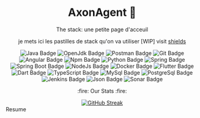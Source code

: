 <div id="header" align="center">
  <h1> AxonAgent 🤖</h1>
</div>

<div id="body" align="center"> 
  <p> The stack: une petite page d'acceuil </p>
    <p> je mets ici les pastilles de stack qu'on va utiliser [WIP]
    visit <a href="https://img.shields.io">shields</a>
    </p>
  <p>
    <img src="https://img.shields.io/badge/Java-orange?logo=openjdk&logoColor=white" alt="Java Badge"/>
    <img src="https://img.shields.io/badge/OpenJdk-orange?logo=openjdk&logoColor=white" alt="OpenJdk Badge"/>
    <img src="https://img.shields.io/badge/Postman-orange?logo=postman&logoColor=white" alt="Postman Badge"/>
    <img src="https://img.shields.io/badge/Git-orange?logo=git&logoColor=white" alt="Git Badge"/>  
    <img src="https://img.shields.io/badge/Angular-red?logo=angular&logoColor=white" alt="Angular Badge"/>
    <img src="https://img.shields.io/badge/npm-red?logo=npm&logoColor=white" alt="Npm Badge"/>
    <img src="https://img.shields.io/badge/Python-yellow?logo=python&logoColor=white" alt="Python Badge"/>
    <img src="https://img.shields.io/badge/Spring-green?logo=spring&logoColor=white" alt="Spring Badge"/>
    <img src="https://img.shields.io/badge/SpringBoot-green?logo=springboot&logoColor=white" alt="Spring Boot Badge"/>
    <img src="https://img.shields.io/badge/NodeJs-green?logo=node&logoColor=white" alt="NodeJs Badge"/>
    <img src="https://img.shields.io/badge/Docker-blue?logo=docker&logoColor=white" alt="Docker Badge"/>
    <img src="https://img.shields.io/badge/Flutter-blue?logo=flutter&logoColor=white" alt="Flutter Badge"/>
    <img src="https://img.shields.io/badge/Dart-blue?logo=dart&logoColor=white" alt="Dart Badge"/>
    <img src="https://img.shields.io/badge/TypeScript-blue?logo=typescript&logoColor=white" alt="TypeScript Badge"/>
    <img src="https://img.shields.io/badge/MySql-blue?logo=mysql&logoColor=white" alt="MySql Badge"/>
    <img src="https://img.shields.io/badge/PostgreSql-blue?logo=postgresql&logoColor=white" alt="PostgreSql Badge"/>  
    <img src="https://img.shields.io/badge/Jenkins-grey?logo=jenkins&logoColor=white" alt="Jenkins Badge"/>
    <img src="https://img.shields.io/badge/Json-grey?logo=json&logoColor=white" alt="Json Badge"/>
    <img src="https://img.shields.io/badge/Sonar-purple?logo=sonar&logoColor=white" alt="Sonar Badge"/>
  </p>

  <div>
    <p> :fire: Our Stats :fire: </p>
      <a href="https://git.io/streak-stats"><img src="https://github-readme-streak-stats.herokuapp.com?user=AxonAgent&theme=dark&hide_border=true&border_radius=5.4&date_format=j%20M%5B%20Y%5D&mode=weekly" alt="GitHub Streak" /></a>
  </div>
</div>

<div id="footer">Resume</div>
